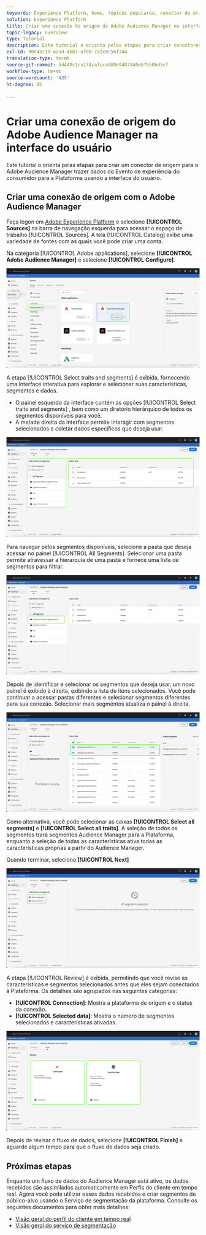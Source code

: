 ```yaml
---
keywords: Experience Platform, home, tópicos populares, conector de origem do Audience Manager, Audience Manager, conector do audience manager
solution: Experience Platform
title: Criar uma conexão de origem do Adobe Audience Manager na interface do usuário
topic-legacy: overview
type: Tutorial
description: Este tutorial o orienta pelas etapas para criar conectores de origem para o Adobe Audience Manager, para trazer dados do Evento de experiência do consumidor para a Plataforma usando a interface do usuário.
exl-id: 90c4a719-aaad-4687-afd8-7a1c0c56f744
translation-type: tm+mt
source-git-commit: 5d449c1ca174cafcca988e9487940eb7550bd5cf
workflow-type: tm+mt
source-wordcount: '435'
ht-degree: 0%

---
```


# Criar uma conexão de origem do Adobe Audience Manager na interface do usuário

Este tutorial o orienta pelas etapas para criar um conector de origem para o Adobe Audience Manager trazer dados do Evento de experiência do consumidor para a Plataforma usando a interface do usuário.

## Criar uma conexão de origem com o Adobe Audience Manager

Faça logon em [Adobe Experience Platform](https://platform.adobe.com) e selecione **[!UICONTROL Sources]** na barra de navegação esquerda para acessar o espaço de trabalho [!UICONTROL Sources]. A tela [!UICONTROL Catalog] exibe uma variedade de fontes com as quais você pode criar uma conta.

Na categoria [!UICONTROL Adobe applications], selecione **[!UICONTROL Adobe Audience Manager]** e selecione **[!UICONTROL Configure]**.

![catálogo](../../../../images/tutorials/create/aam/catalog.png)

A etapa [!UICONTROL Select traits and segments] é exibida, fornecendo uma interface interativa para explorar e selecionar suas características, segmentos e dados.

* O painel esquerdo da interface contém as opções [!UICONTROL Select traits and segments] , bem como um diretório hierárquico de todos os segmentos disponíveis para você.
* A metade direita da interface permite interagir com segmentos selecionados e coletar dados específicos que deseja usar.

![add-data](../../../../images/tutorials/create/aam/add-data.png)

Para navegar pelos segmentos disponíveis, selecione a pasta que deseja acessar no painel [!UICONTROL All Segments]. Selecionar uma pasta permite atravessar a hierarquia de uma pasta e fornece uma lista de segmentos para filtrar.

![pasta de segmentos](../../../../images/tutorials/create/aam/segment-folder.png)

Depois de identificar e selecionar os segmentos que deseja usar, um novo painel é exibido à direita, exibindo a lista de itens selecionados. Você pode continuar a acessar pastas diferentes e selecionar segmentos diferentes para sua conexão. Selecionar mais segmentos atualiza o painel à direita.

![select-data](../../../../images/tutorials/create/aam/select-data.png)

Como alternativa, você pode selecionar as caixas **[!UICONTROL Select all segments]** e **[!UICONTROL Select all traits]**. A seleção de todos os segmentos trará segmentos Audience Manager para a Plataforma, enquanto a seleção de todas as características ativa todas as características próprias a partir do Audience Manager.

Quando terminar, selecione **[!UICONTROL Next]**

![todos os segmentos](../../../../images/tutorials/create/aam/all-segments.png)

A etapa [!UICONTROL Review] é exibida, permitindo que você revise as características e segmentos selecionados antes que eles sejam conectados à Plataforma. Os detalhes são agrupados nas seguintes categorias:

* **[!UICONTROL Connection]**: Mostra a plataforma de origem e o status da conexão.
* **[!UICONTROL Selected data]**: Mostra o número de segmentos selecionados e características ativadas.

![revisão](../../../../images/tutorials/create/aam/review.png)

Depois de revisar o fluxo de dados, selecione **[!UICONTROL Finish]** e aguarde algum tempo para que o fluxo de dados seja criado.

## Próximas etapas

Enquanto um fluxo de dados do Audience Manager está ativo, os dados recebidos são assimilados automaticamente em Perfis do cliente em tempo real. Agora você pode utilizar esses dados recebidos e criar segmentos de público-alvo usando o Serviço de segmentação da plataforma. Consulte os seguintes documentos para obter mais detalhes:

* [Visão geral do perfil do cliente em tempo real](../../../../../profile/home.md)
* [Visão geral do serviço de segmentação](../../../../../segmentation/home.md)
